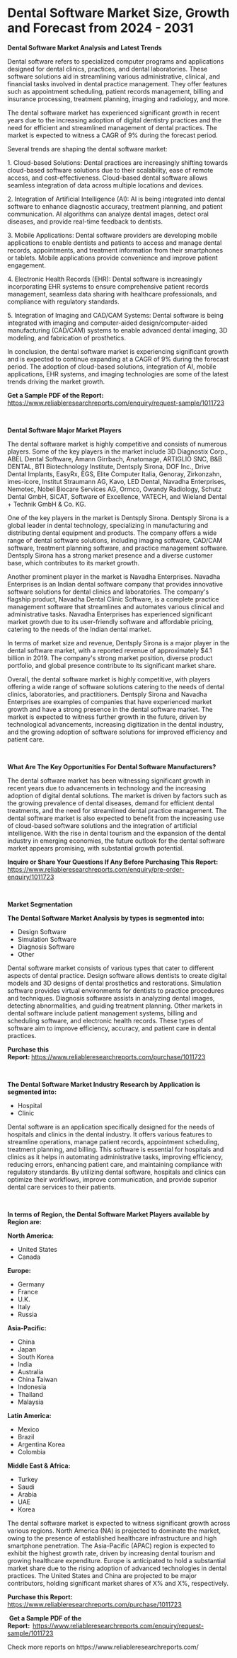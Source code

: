 <p><h1>Dental Software Market Size, Growth and Forecast from 2024 - 2031</h1></p><p><strong>Dental Software Market Analysis and Latest Trends</strong></p>
<p><p>Dental software refers to specialized computer programs and applications designed for dental clinics, practices, and dental laboratories. These software solutions aid in streamlining various administrative, clinical, and financial tasks involved in dental practice management. They offer features such as appointment scheduling, patient records management, billing and insurance processing, treatment planning, imaging and radiology, and more.</p><p>The dental software market has experienced significant growth in recent years due to the increasing adoption of digital dentistry practices and the need for efficient and streamlined management of dental practices. The market is expected to witness a CAGR of 9% during the forecast period.</p><p>Several trends are shaping the dental software market:</p><p>1. Cloud-based Solutions: Dental practices are increasingly shifting towards cloud-based software solutions due to their scalability, ease of remote access, and cost-effectiveness. Cloud-based dental software allows seamless integration of data across multiple locations and devices.</p><p>2. Integration of Artificial Intelligence (AI): AI is being integrated into dental software to enhance diagnostic accuracy, treatment planning, and patient communication. AI algorithms can analyze dental images, detect oral diseases, and provide real-time feedback to dentists.</p><p>3. Mobile Applications: Dental software providers are developing mobile applications to enable dentists and patients to access and manage dental records, appointments, and treatment information from their smartphones or tablets. Mobile applications provide convenience and improve patient engagement.</p><p>4. Electronic Health Records (EHR): Dental software is increasingly incorporating EHR systems to ensure comprehensive patient records management, seamless data sharing with healthcare professionals, and compliance with regulatory standards.</p><p>5. Integration of Imaging and CAD/CAM Systems: Dental software is being integrated with imaging and computer-aided design/computer-aided manufacturing (CAD/CAM) systems to enable advanced dental imaging, 3D modeling, and fabrication of prosthetics.</p><p>In conclusion, the dental software market is experiencing significant growth and is expected to continue expanding at a CAGR of 9% during the forecast period. The adoption of cloud-based solutions, integration of AI, mobile applications, EHR systems, and imaging technologies are some of the latest trends driving the market growth.</p></p>
<p><strong>Get a Sample PDF of the Report:&nbsp;</strong> <a href="https://www.reliableresearchreports.com/enquiry/request-sample/1011723">https://www.reliableresearchreports.com/enquiry/request-sample/1011723</a></p>
<p>&nbsp;</p>
<p><strong>Dental Software Major Market Players</strong></p>
<p><p>The dental software market is highly competitive and consists of numerous players. Some of the key players in the market include 3D Diagnostix Corp., ABEL Dental Software, Amann Girrbach, Anatomage, ARTIGLIO SNC, B&B DENTAL, BTI Biotechnology Institute, Dentsply Sirona, DOF Inc., Drive Dental Implants, EasyRx, EGS, Elite Computer Italia, Genoray, Zirkonzahn, imes-icore, Institut Straumann AG, Kavo, LED Dental, Navadha Enterprises, Nemotec, Nobel Biocare Services AG, Ormco, Owandy Radiology, Schutz Dental GmbH, SICAT, Software of Excellence, VATECH, and Wieland Dental + Technik GmbH & Co. KG.</p><p>One of the key players in the market is Dentsply Sirona. Dentsply Sirona is a global leader in dental technology, specializing in manufacturing and distributing dental equipment and products. The company offers a wide range of dental software solutions, including imaging software, CAD/CAM software, treatment planning software, and practice management software. Dentsply Sirona has a strong market presence and a diverse customer base, which contributes to its market growth.</p><p>Another prominent player in the market is Navadha Enterprises. Navadha Enterprises is an Indian dental software company that provides innovative software solutions for dental clinics and laboratories. The company's flagship product, Navadha Dental Clinic Software, is a complete practice management software that streamlines and automates various clinical and administrative tasks. Navadha Enterprises has experienced significant market growth due to its user-friendly software and affordable pricing, catering to the needs of the Indian dental market.</p><p>In terms of market size and revenue, Dentsply Sirona is a major player in the dental software market, with a reported revenue of approximately $4.1 billion in 2019. The company's strong market position, diverse product portfolio, and global presence contribute to its significant market share.</p><p>Overall, the dental software market is highly competitive, with players offering a wide range of software solutions catering to the needs of dental clinics, laboratories, and practitioners. Dentsply Sirona and Navadha Enterprises are examples of companies that have experienced market growth and have a strong presence in the dental software market. The market is expected to witness further growth in the future, driven by technological advancements, increasing digitization in the dental industry, and the growing adoption of software solutions for improved efficiency and patient care.</p></p>
<p>&nbsp;</p>
<p><strong>What Are The Key Opportunities For Dental Software Manufacturers?</strong></p>
<p><p>The dental software market has been witnessing significant growth in recent years due to advancements in technology and the increasing adoption of digital dental solutions. The market is driven by factors such as the growing prevalence of dental diseases, demand for efficient dental treatments, and the need for streamlined dental practice management. The dental software market is also expected to benefit from the increasing use of cloud-based software solutions and the integration of artificial intelligence. With the rise in dental tourism and the expansion of the dental industry in emerging economies, the future outlook for the dental software market appears promising, with substantial growth potential.</p></p>
<p><strong>Inquire or Share Your Questions If Any Before Purchasing This Report:</strong> <a href="https://www.reliableresearchreports.com/enquiry/pre-order-enquiry/1011723">https://www.reliableresearchreports.com/enquiry/pre-order-enquiry/1011723</a></p>
<p>&nbsp;</p>
<p><strong>Market Segmentation</strong></p>
<p><strong>The Dental Software Market Analysis by types is segmented into:</strong></p>
<p><ul><li>Design Software</li><li>Simulation Software</li><li>Diagnosis Software</li><li>Other</li></ul></p>
<p><p>Dental software market consists of various types that cater to different aspects of dental practice. Design software allows dentists to create digital models and 3D designs of dental prosthetics and restorations. Simulation software provides virtual environments for dentists to practice procedures and techniques. Diagnosis software assists in analyzing dental images, detecting abnormalities, and guiding treatment planning. Other markets in dental software include patient management systems, billing and scheduling software, and electronic health records. These types of software aim to improve efficiency, accuracy, and patient care in dental practices.</p></p>
<p><strong>Purchase this Report:&nbsp;</strong><a href="https://www.reliableresearchreports.com/purchase/1011723">https://www.reliableresearchreports.com/purchase/1011723</a></p>
<p>&nbsp;</p>
<p><strong>The Dental Software Market Industry Research by Application is segmented into:</strong></p>
<p><ul><li>Hospital</li><li>Clinic</li></ul></p>
<p><p>Dental software is an application specifically designed for the needs of hospitals and clinics in the dental industry. It offers various features to streamline operations, manage patient records, appointment scheduling, treatment planning, and billing. This software is essential for hospitals and clinics as it helps in automating administrative tasks, improving efficiency, reducing errors, enhancing patient care, and maintaining compliance with regulatory standards. By utilizing dental software, hospitals and clinics can optimize their workflows, improve communication, and provide superior dental care services to their patients.</p></p>
<p>&nbsp;</p>
<p><strong>In terms of Region, the Dental Software Market Players available by Region are:</strong></p>
<p>
    <p> <strong> North America: </strong>
        <ul>
            <li>United States</li>
            <li>Canada</li>
        </ul>
        </p> 
    <p> <strong> Europe: </strong>
        <ul>
            <li>Germany</li>
            <li>France</li>
            <li>U.K.</li>
            <li>Italy</li>
            <li>Russia</li>
        </ul>
        </p> 
    <p> <strong> Asia-Pacific: </strong>
        <ul>
            <li>China</li>
            <li>Japan</li>
            <li>South Korea</li>
            <li>India</li>
            <li>Australia</li>
            <li>China Taiwan</li>
            <li>Indonesia</li>
            <li>Thailand</li>
            <li>Malaysia</li>
        </ul>
        </p> 
    <p> <strong> Latin America: </strong>
        <ul>
            <li>Mexico</li>
            <li>Brazil</li>
            <li>Argentina Korea</li>
            <li>Colombia</li>
        </ul>
        </p> 
    <p> <strong> Middle East & Africa: </strong>
        <ul>
            <li>Turkey</li>
            <li>Saudi</li>
            <li>Arabia</li>
            <li>UAE</li>
            <li>Korea</li>
        </ul>
    </p>
    </p>
<p><p>The dental software market is expected to witness significant growth across various regions. North America (NA) is projected to dominate the market, owing to the presence of established healthcare infrastructure and high smartphone penetration. The Asia-Pacific (APAC) region is expected to exhibit the highest growth rate, driven by increasing dental tourism and growing healthcare expenditure. Europe is anticipated to hold a substantial market share due to the rising adoption of advanced technologies in dental practices. The United States and China are projected to be major contributors, holding significant market shares of X% and X%, respectively.</p></p>
<p><strong>Purchase this Report: </strong><a href="https://www.reliableresearchreports.com/purchase/1011723">https://www.reliableresearchreports.com/purchase/1011723</a></p>
<p>&nbsp;<strong>Get a Sample PDF of the Report:&nbsp;&nbsp;</strong><a href="https://www.reliableresearchreports.com/enquiry/request-sample/1011723">https://www.reliableresearchreports.com/enquiry/request-sample/1011723</a></p>
<p><strong></strong></p>
<p>Check more reports on https://www.reliableresearchreports.com/</p>